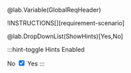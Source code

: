 @lab.Variable(GlobalReqHeader)

!INSTRUCTIONS[][requirement-scenario]

@lab.DropDownList(ShowHints)[Yes,No]

:::hint-toggle
<span class="label slider-heading"><x-l8>Hints Enabled</x-l8></span>

<span class="label">No</span>
<label class="switch">
  <input type="checkbox" class="checkMode" checked>
  <span class="slider round"></span>
</label>
<span class="label">Yes</span>
:::
